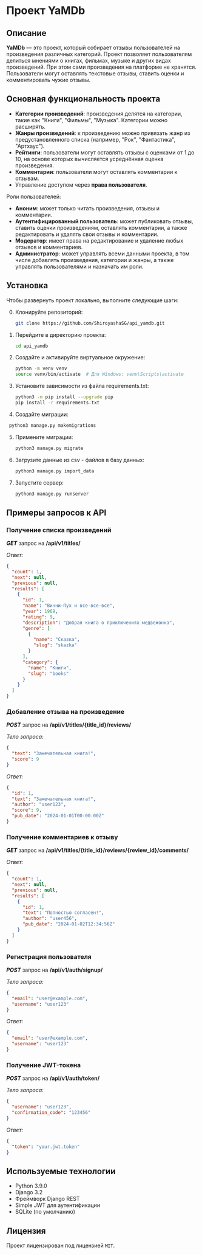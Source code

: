 # Проект YaMDb

## Описание

**YaMDb** — это проект, который собирает отзывы пользователей на произведения различных категорий. Проект позволяет пользователям делиться мнениями о книгах, фильмах, музыке и других видах произведений. При этом сами произведения на платформе не хранятся. Пользователи могут оставлять текстовые отзывы, ставить оценки и комментировать чужие отзывы.

## Основная функциональность проекта
- **Категории произведений**: произведения делятся на категории, такие как "Книги", "Фильмы", "Музыка". Категории можно расширять.
- **Жанры произведений**: к произведению можно привязать жанр из предустановленного списка (например, "Рок", "Фантастика", "Артхаус").
- **Рейтинги**: пользователи могут оставлять отзывы с оценками от 1 до 10, на основе которых вычисляется усреднённая оценка произведения.
- **Комментарии**: пользователи могут оставлять комментарии к отзывам.
- Управление доступом через **права пользователя**.

Роли пользователей:
- **Аноним**: может только читать произведения, отзывы и комментарии.
- **Аутентифицированный пользователь**: может публиковать отзывы, ставить оценки произведениям, оставлять комментарии, а также редактировать и удалять свои отзывы и комментарии.
- **Модератор**: имеет права на редактирование и удаление любых отзывов и комментариев.
- **Администратор**: может управлять всеми данными проекта, в том числе добавлять произведения, категории и жанры, а также управлять пользователями и назначать им роли.

## Установка

Чтобы развернуть проект локально, выполните следующие шаги:

0. Клонируйте репозиторий:
   ```bash
   git clone https://github.com/ShiroyashaSG/api_yamdb.git
   ```
1. Перейдите в директорию проекта:
   ```bash
   cd api_yamdb
   ```
2. Cоздайте и активируйте виртуальное окружение:
   ```bash
   python -m venv venv
   source venv/bin/activate  # Для Windows: venv\Scripts\activate
   ```
3. Установите зависимости из файла requirements.txt:
   ```bash
   python3 -m pip install --upgrade pip
   pip install -r requirements.txt
   ```
4. Создайте миграции:
  ```bash
   python3 manage.py makemigrations
   ```
5. Примените миграции:
   ```bash
   python3 manage.py migrate
   ```
6. Загрузите данные из csv - файлов в базу данных:
   ```bash
   python3 manage.py import_data
   ```
7. Запустите сервер:
   ```bash
   python3 manage.py runserver
   ```

## Примеры запросов к API

### Получение списка произведений
***GET*** запрос на **/api/v1/titles/**

_Ответ:_
```json
{
  "count": 1,
  "next": null,
  "previous": null,
  "results": [
    {
      "id": 1,
      "name": "Винни-Пух и все-все-все",
      "year": 1969,
      "rating": 9,
      "description": "Добрая книга о приключениях медвежонка",
      "genre": [
        {
          "name": "Сказка",
          "slug": "skazka"
        }
      ],
      "category": {
        "name": "Книги",
        "slug": "books"
      }
    }
  ]
}
```

### Добавление отзыва на произведение
***POST*** запрос на **/api/v1/titles/{title_id}/reviews/**

_Тело запроса:_
```json
{
  "text": "Замечательная книга!",
  "score": 9
}
```
_Ответ:_
```json
{
  "id": 1,
  "text": "Замечательная книга!",
  "author": "user123",
  "score": 9,
  "pub_date": "2024-01-01T00:00:00Z"
}
```

### Получение комментариев к отзыву
***GET*** запрос на **/api/v1/titles/{title_id}/reviews/{review_id}/comments/**

_Ответ:_
```json
{
  "count": 1,
  "next": null,
  "previous": null,
  "results": [
    {
      "id": 1,
      "text": "Полностью согласен!",
      "author": "user456",
      "pub_date": "2024-01-02T12:34:56Z"
    }
  ]
}
```

### Регистрация пользователя
***POST*** запрос на **/api/v1/auth/signup/**

_Тело запроса:_
```json
{
  "email": "user@example.com",
  "username": "user123"
}
```
_Ответ:_
```json
{
  "email": "user@example.com",
  "username": "user123"
}
```

### Получение JWT-токена
***POST*** запрос на **/api/v1/auth/token/**

_Тело запроса:_
```json
{
  "username": "user123",
  "confirmation_code": "123456"
}
```
_Ответ:_
```json
{
  "token": "your.jwt.token"
}
```

## Используемые технологии
* Python 3.9.0
* Django 3.2
* Фреймворк Django REST
* Simple JWT для аутентификации
* SQLite (по умолчанию)

## Лицензия
Проект лицензирован под лицензией `MIT`.

